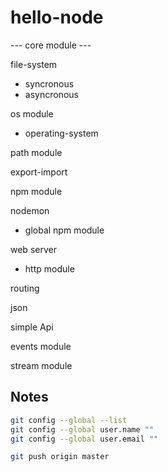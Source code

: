 # hello-node

--- core module ---

file-system

- syncronous
- asyncronous

os module

- operating-system

path module

export-import

npm module

nodemon

- global npm module

web server

- http module

routing

json

simple Api

events module

stream module

## Notes

```sh
git config --global --list
git config --global user.name ""
git config --global user.email ""

git push origin master
```

